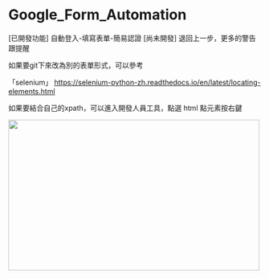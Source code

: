 # Google_Form_Automation

[已開發功能] 自動登入-填寫表單-簡易認證
[尚未開發]   退回上一步，更多的警告跟提醒

如果要git下來改為別的表單形式，可以參考

「selenium」
https://selenium-python-zh.readthedocs.io/en/latest/locating-elements.html

如果要結合自己的xpath，可以進入開發人員工具，點選 html 點元素按右鍵

<img width="500" height="300" src="https://github.com/chineseocr/chineseocr/blob/master/test/img1.png"/>

